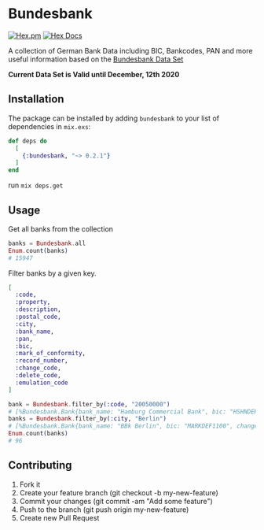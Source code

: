 # Bundesbank

[![Hex.pm](https://img.shields.io/hexpm/v/bundesbank.svg?maxAge=2592000)](https://hex.pm/packages/bundesbank) [![Hex Docs](https://img.shields.io/badge/hex-docs-9768d1.svg)](https://hexdocs.pm/bundesbank)

A collection of German Bank Data including BIC, Bankcodes, PAN and more useful information based on the [Bundesbank Data Set](https://www.bundesbank.de/de/aufgaben/unbarer-zahlungsverkehr/serviceangebot/bankleitzahlen/download-bankleitzahlen-602592)

**Current Data Set is Valid until December, 12th 2020**

## Installation

The package can be installed
by adding `bundesbank` to your list of dependencies in `mix.exs`:

```elixir
def deps do
  [
    {:bundesbank, "~> 0.2.1"}
  ]
end
```

run `mix deps.get`

## Usage

Get all banks from the collection

```elixir
banks = Bundesbank.all
Enum.count(banks)
# 15947
```

Filter banks by a given key.

```elixir
[
  :code,
  :property,
  :description,
  :postal_code,
  :city,
  :bank_name,
  :pan,
  :bic,
  :mark_of_conformity,
  :record_number,
  :change_code,
  :delete_code,
  :emulation_code
]
```

```elixir
bank = Bundesbank.filter_by(:code, "20050000")
# [%Bundesbank.Bank{bank_name: "Hamburg Commercial Bank", bic: "HSHNDEHHXXX", change_code: "U", ...
banks = Bundesbank.filter_by(:city, "Berlin")
# [%Bundesbank.Bank{bank_name: "BBk Berlin", bic: "MARKDEF1100", change_code: "U", ...
Enum.count(banks)
# 96
```

## Contributing

1. Fork it
2. Create your feature branch (git checkout -b my-new-feature)
3. Commit your changes (git commit -am "Add some feature")
4. Push to the branch (git push origin my-new-feature)
5. Create new Pull Request
